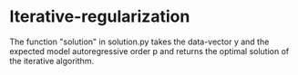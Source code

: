 # Iterative-regularization

The function "solution" in solution.py takes the data-vector y and the expected model autoregressive order p and returns the optimal solution of the iterative algorithm.

